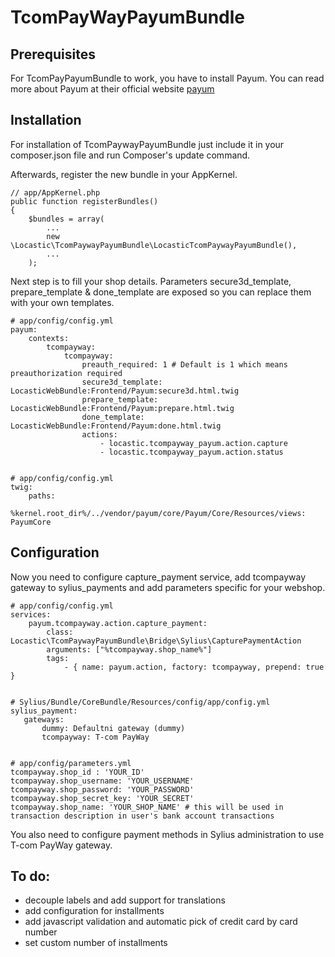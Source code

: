 TcomPayWayPayumBundle
=====================

## Prerequisites

For TcomPayPayumBundle to work, you have to install Payum. You can read more about Payum at their official website
[payum](http://payum.org/)

## Installation

For installation of TcomPaywayPayumBundle just include it in your composer.json file and run Composer's update
command.

Afterwards, register the new bundle in your AppKernel.

    // app/AppKernel.php
    public function registerBundles()
    {
        $bundles = array(
            ...
            new \Locastic\TcomPaywayPayumBundle\LocasticTcomPaywayPayumBundle(),
            ...
        );


Next step is to fill your shop details. Parameters secure3d_template, prepare_template & done_template are exposed
so you can replace them with your own templates.

    # app/config/config.yml
    payum:
        contexts:
            tcompayway:
                tcompayway:
                    preauth_required: 1 # Default is 1 which means preauthorization required
                    secure3d_template: LocasticWebBundle:Frontend/Payum:secure3d.html.twig
                    prepare_template: LocasticWebBundle:Frontend/Payum:prepare.html.twig
                    done_template: LocasticWebBundle:Frontend/Payum:done.html.twig
                    actions:
                        - locastic.tcompayway_payum.action.capture
                        - locastic.tcompayway_payum.action.status


    # app/config/config.yml
    twig:
        paths:
            %kernel.root_dir%/../vendor/payum/core/Payum/Core/Resources/views: PayumCore

## Configuration

Now you need to configure capture_payment service, add tcompayway gateway to sylius_payments and add parameters specific for your webshop.

    # app/config/config.yml
    services:
        payum.tcompayway.action.capture_payment:
            class: Locastic\TcomPaywayPayumBundle\Bridge\Sylius\CapturePaymentAction
            arguments: ["%tcompayway.shop_name%"]
            tags:
                - { name: payum.action, factory: tcompayway, prepend: true }


    # Sylius/Bundle/CoreBundle/Resources/config/app/config.yml
    sylius_payment:
       gateways:
           dummy: Defaultni gateway (dummy)
           tcompayway: T-com PayWay


    # app/config/parameters.yml
    tcompayway.shop_id : 'YOUR_ID'
    tcompayway.shop_username: 'YOUR_USERNAME'
    tcompayway.shop_password: 'YOUR_PASSWORD'
    tcompayway.shop_secret_key: 'YOUR_SECRET'
    tcompayway.shop_name: 'YOUR_SHOP_NAME' # this will be used in transaction description in user's bank account transactions

You also need to configure payment methods in Sylius administration to use T-com PayWay gateway.

## To do:
- decouple labels and add support for translations
- add configuration for installments 
- add javascript validation and automatic pick of credit card by card number
- set custom number of installments